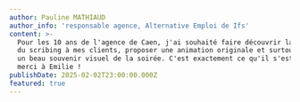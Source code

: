 ```yaml
---
author: Pauline MATHIAUD
author_info: 'responsable agence, Alternative Emploi de Ifs'
content: >-
  Pour les 10 ans de l'agence de Caen, j'ai souhaité faire découvrir la pratique
  du scribing à mes clients, proposer une animation originale et surtout avoir
  un beau souvenir visuel de la soirée. C'est exactement ce qu'il s'est passé,
  merci à Emilie !
publishDate: 2025-02-02T23:00:00.000Z
featured: true
---
```


